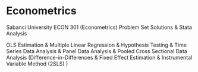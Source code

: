 # Econometrics
Sabanci University ECON 301 (Econometrics) Problem Set Solutions & Stata Analysis

OLS Estimation & Multiple Linear Regression & Hypothesis Testing & Time Series Data Analysis & Panel Data Analysis & Pooled Cross Sectional Data Analysis 
(Difference-in-Differences & Fixed Effect Estimation & Instrumental Variable Method (2SLS) )
